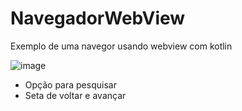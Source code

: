 # NavegadorWebView
Exemplo de uma navegor usando webview com kotlin

![image](https://user-images.githubusercontent.com/33284324/232867378-938dac3d-b9fe-4d87-abc1-8046a43baa1b.png)
- Opção para pesquisar 
- Seta de voltar e avançar
